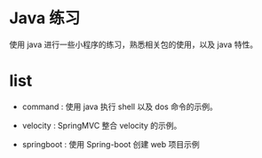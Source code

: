 # Java 练习
使用 java 进行一些小程序的练习，熟悉相关包的使用，以及 java 特性。

# list

- command : 使用 java 执行 shell 以及 dos 命令的示例。

- velocity : SpringMVC 整合 velocity 的示例。

- springboot : 使用 Spring-boot 创建 web 项目示例
